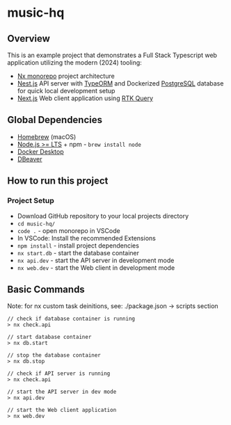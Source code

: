 # music-hq

## Overview

This is an example project that demonstrates a Full Stack Typescript web application utilizing the modern (2024) tooling:

- [Nx monorepo](https://nx.dev/) project architecture
- [Nest.js](https://nx.dev/nx-api/nest) API server with [TypeORM](https://typeorm.io/) and Dockerized [PostgreSQL](https://hub.docker.com/_/postgres) database for quick local development setup
- [Next.js](https://nx.dev/nx-api/next) Web client application using [RTK Query](https://redux-toolkit.js.org/rtk-query/overview)

## Global Dependencies

- [Homebrew](https://brew.sh) (macOS)
- [Node.js >= LTS](https://nodejs.org/en/about/previous-releases) + npm - `brew install node`
- [Docker Desktop](https://www.docker.com/products/docker-desktop/)
- [DBeaver](https://dbeaver.com/download/)

## How to run this project

### Project Setup

- Download GitHub repository to your local projects directory
- `cd music-hq/`
- `code .` - open monorepo in VSCode
- In VSCode: Install the recommended Extensions
- `npm install` - install project dependencies
- `nx start.db` - start the database container
- `nx api.dev` - start the API server in development mode
- `nx web.dev` - start the Web client in development mode

## Basic Commands

Note: for nx custom task deinitions, see: ./package.json -> scripts section

```
// check if database container is running
> nx check.api

// start database container
> nx db.start

// stop the database container
> nx db.stop

// check if API server is running
> nx check.api

// start the API server in dev mode
> nx api.dev

// start the Web client application
> nx web.dev
```
